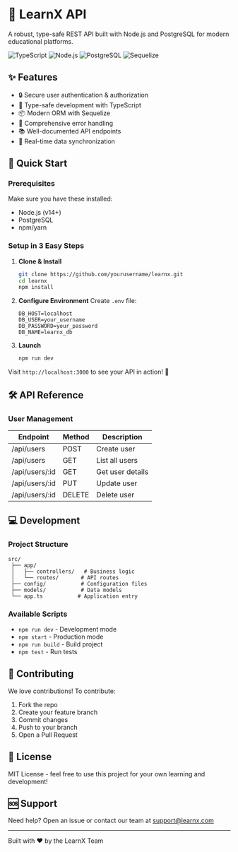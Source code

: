 # 🚀 LearnX API

A robust, type-safe REST API built with Node.js and PostgreSQL for modern educational platforms.

![TypeScript](https://img.shields.io/badge/TypeScript-007ACC?style=flat-square&logo=typescript&logoColor=white)
![Node.js](https://img.shields.io/badge/Node.js-43853D?style=flat-square&logo=node.js&logoColor=white)
![PostgreSQL](https://img.shields.io/badge/PostgreSQL-316192?style=flat-square&logo=postgresql&logoColor=white)
![Sequelize](https://img.shields.io/badge/Sequelize-52B0E7?style=flat-square&logo=sequelize&logoColor=white)

## ✨ Features

- 🔒 Secure user authentication & authorization
- 🎯 Type-safe development with TypeScript
- 📦 Modern ORM with Sequelize
- 🚦 Comprehensive error handling
- 📚 Well-documented API endpoints
- 🔄 Real-time data synchronization

## 🚀 Quick Start

### Prerequisites

Make sure you have these installed:
- Node.js (v14+)
- PostgreSQL
- npm/yarn

### Setup in 3 Easy Steps

1. **Clone & Install**
   ```bash
   git clone https://github.com/yourusername/learnx.git
   cd learnx
   npm install
   ```

2. **Configure Environment**
   Create `.env` file:
   ```env
   DB_HOST=localhost
   DB_USER=your_username
   DB_PASSWORD=your_password
   DB_NAME=learnx_db
   ```

3. **Launch**
   ```bash
   npm run dev
   ```

Visit `http://localhost:3000` to see your API in action! 🎉

## 🛠 API Reference

### User Management
| Endpoint | Method | Description |
|----------|--------|-------------|
| /api/users | POST | Create user |
| /api/users | GET | List all users |
| /api/users/:id | GET | Get user details |
| /api/users/:id | PUT | Update user |
| /api/users/:id | DELETE | Delete user |

## 💻 Development

### Project Structure
```
src/
 ├── app/
 │   ├── controllers/   # Business logic
 │   └── routes/       # API routes
 ├── config/           # Configuration files
 ├── models/           # Data models
 └── app.ts           # Application entry
```

### Available Scripts
- `npm run dev` - Development mode
- `npm start` - Production mode
- `npm run build` - Build project
- `npm test` - Run tests

## 🤝 Contributing

We love contributions! To contribute:

1. Fork the repo
2. Create your feature branch
3. Commit changes
4. Push to your branch
5. Open a Pull Request

## 📝 License

MIT License - feel free to use this project for your own learning and development!

## 🆘 Support

Need help? Open an issue or contact our team at support@learnx.com

---
Built with ❤️ by the LearnX Team
